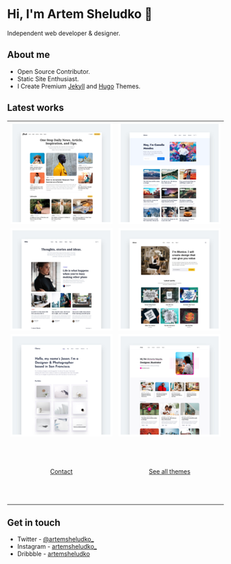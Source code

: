 # Hi, I'm Artem Sheludko 👋

Independent web developer & designer.

## About me

- Open Source Contributor.
- Static Site Enthusiast.
- I Create Premium [Jekyll](https://jekyllthemes.io/developers/artem-sheludko) and [Hugo](https://anvodstudio.com) Themes.

## Latest works

<table>
  <body>
    <tr>
      <td width="50%" align="center">
        <a href="https://jekyllthemes.io/theme/danto-magazine-jekyll-theme">
          <img alt="Danto is a fast, modern, optimized, and mobile-friendly Jekyll theme." src="https://github.com/artemsheludko/artemsheludko.github.io/raw/master/assets/preview/danto-preview.png?raw=true" />
        </a>
      </td>
      <td width="50%" align="center">
        <a href="https://jekyllthemes.io/theme/menca-blog-jekyll-theme">
          <img alt="Menca is a super fast and clean blogging theme for Jekyll" src="https://github.com/artemsheludko/artemsheludko.github.io/raw/master/assets/preview/menca-preview.png?raw=true" />
        </a>
      </td>
    </tr>
    <tr>
      <td width="50%" align="center">
        <a href="https://jekyllthemes.io/theme/mria-multipurpose-jekyll-theme">
          <img alt="High-quality multipurpose Jekyll theme with a unique style and clean code." src="https://github.com/artemsheludko/artemsheludko.github.io/raw/master/assets/preview/mria-preview.png?raw=true" />
        </a>
      </td>
      <td width="50%" align="center">
        <a href="https://jekyllthemes.io/theme/hilton-portfolio-jekyll-theme">
          <img alt="Super simple portfolio theme" src="https://github.com/artemsheludko/artemsheludko.github.io/raw/master/assets/preview/hilton-preview.png?raw=true" />
        </a>
      </td>
    </tr>
    <tr>
    <td width="50%" align="center">
      <a href="https://jekyllthemes.io/theme/clancy-portfolio-jekyll-theme">
        <img alt="Clancy is an elegant portfolio theme for Jekyll designed for photographers, designers, illustrators, artists, creatives, etc." src="https://github.com/artemsheludko/artemsheludko.github.io/raw/master/assets/preview/clancy-preview.png?raw=true" />
      </a>
    </td>
    <td width="50%" align="center">
      <a href="https://jekyllthemes.io/theme/atega-blog-jekyll-theme">
        <img alt="Fast and creative theme for creating a minimal blog for Jekyll" src="https://github.com/artemsheludko/artemsheludko.github.io/raw/master/assets/preview/atega-new-preview.png?raw=true" />
      </a>
    </td>
    </tr>
    <tr>
      <td width="50%" height="145" align="center">
        <a href="mailto:hi.artemsheludko@gmail.com">Contact</a>
      </td>
      <td width="50%" align="center">
        <a href="https://jekyllthemes.io/developers/artem-sheludko">See all themes</a>
      </td>
    </tr>
  </body>
</table>

## Get in touch

- Twitter - [@artemsheludko_](https://twitter.com/@artemsheludko_)
- Instagram - [artemsheludko_](https://www.instagram.com/artemsheludko_/)
- Dribbble - [artemsheludko](https://dribbble.com/artemsheludko)
